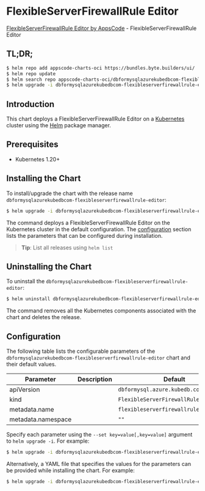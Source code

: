 # FlexibleServerFirewallRule Editor

[FlexibleServerFirewallRule Editor by AppsCode](https://byte.builders) - FlexibleServerFirewallRule Editor

## TL;DR;

```bash
$ helm repo add appscode-charts-oci https://bundles.byte.builders/ui/
$ helm repo update
$ helm search repo appscode-charts-oci/dbformysqlazurekubedbcom-flexibleserverfirewallrule-editor --version=v0.4.20
$ helm upgrade -i dbformysqlazurekubedbcom-flexibleserverfirewallrule-editor appscode-charts-oci/dbformysqlazurekubedbcom-flexibleserverfirewallrule-editor -n default --create-namespace --version=v0.4.20
```

## Introduction

This chart deploys a FlexibleServerFirewallRule Editor on a [Kubernetes](http://kubernetes.io) cluster using the [Helm](https://helm.sh) package manager.

## Prerequisites

- Kubernetes 1.20+

## Installing the Chart

To install/upgrade the chart with the release name `dbformysqlazurekubedbcom-flexibleserverfirewallrule-editor`:

```bash
$ helm upgrade -i dbformysqlazurekubedbcom-flexibleserverfirewallrule-editor appscode-charts-oci/dbformysqlazurekubedbcom-flexibleserverfirewallrule-editor -n default --create-namespace --version=v0.4.20
```

The command deploys a FlexibleServerFirewallRule Editor on the Kubernetes cluster in the default configuration. The [configuration](#configuration) section lists the parameters that can be configured during installation.

> **Tip**: List all releases using `helm list`

## Uninstalling the Chart

To uninstall the `dbformysqlazurekubedbcom-flexibleserverfirewallrule-editor`:

```bash
$ helm uninstall dbformysqlazurekubedbcom-flexibleserverfirewallrule-editor -n default
```

The command removes all the Kubernetes components associated with the chart and deletes the release.

## Configuration

The following table lists the configurable parameters of the `dbformysqlazurekubedbcom-flexibleserverfirewallrule-editor` chart and their default values.

|     Parameter      | Description |                      Default                      |
|--------------------|-------------|---------------------------------------------------|
| apiVersion         |             | <code>dbformysql.azure.kubedb.com/v1alpha1</code> |
| kind               |             | <code>FlexibleServerFirewallRule</code>           |
| metadata.name      |             | <code>flexibleserverfirewallrule</code>           |
| metadata.namespace |             | <code>""</code>                                   |


Specify each parameter using the `--set key=value[,key=value]` argument to `helm upgrade -i`. For example:

```bash
$ helm upgrade -i dbformysqlazurekubedbcom-flexibleserverfirewallrule-editor appscode-charts-oci/dbformysqlazurekubedbcom-flexibleserverfirewallrule-editor -n default --create-namespace --version=v0.4.20 --set apiVersion=dbformysql.azure.kubedb.com/v1alpha1
```

Alternatively, a YAML file that specifies the values for the parameters can be provided while
installing the chart. For example:

```bash
$ helm upgrade -i dbformysqlazurekubedbcom-flexibleserverfirewallrule-editor appscode-charts-oci/dbformysqlazurekubedbcom-flexibleserverfirewallrule-editor -n default --create-namespace --version=v0.4.20 --values values.yaml
```
